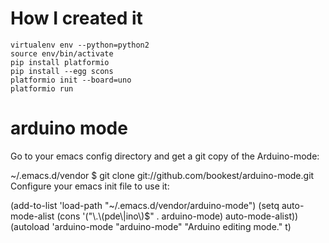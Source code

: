 # How I created it
    virtualenv env --python=python2
    source env/bin/activate
    pip install platformio
    pip install --egg scons
    platformio init --board=uno
    platformio run

# arduino mode
Go to your emacs config directory and get a git copy of the Arduino-mode:

~/.emacs.d/vendor $ git clone git://github.com/bookest/arduino-mode.git
Configure your emacs init file to use it:

(add-to-list 'load-path "~/.emacs.d/vendor/arduino-mode")
(setq auto-mode-alist (cons '("\\.\\(pde\\|ino\\)$" . arduino-mode) auto-mode-alist))
(autoload 'arduino-mode "arduino-mode" "Arduino editing mode." t)